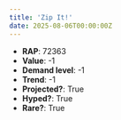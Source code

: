 ```yaml
---
title: 'Zip It!'
date: 2025-08-06T00:00:00Z
---
```

- **RAP**: 72363
- **Value**: -1
- **Demand level**: -1
- **Trend**: -1
- **Projected?**: True
- **Hyped?**: True
- **Rare?**: True
